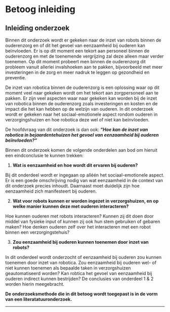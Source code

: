 # Betoog inleiding

## Inleiding onderzoek

Binnen dit onderzoek wordt er gekeken naar de inzet van robots binnen de ouderenzorg en of dit het gevoel van eenzaamheid bij ouderen kan beïnvloeden. Er is op dit moment een tekort aan personeel binnen de ouderenzorg en met de toenemende vergrijzing zal deze alleen maar verder toenemen. Op dit moment probeert men binnen de ouderenzorg dit probleem vanuit allerlei invalshoeken aan te pakken, bijvoorbeeld met meer investeringen in de zorg en meer nadruk te leggen op gezondheid en preventie. 

De inzet van robotica binnen de ouderenzorg is een oplossing waar op dit moment veel naar gekeken wordt om het tekort aan zorgpersoneel aan te pakken. Er zijn veel aspecten waar naar gekeken kan worden bij de inzet van robotica binnen de ouderenzorg zoals investeringen en kosten en de impact die het kan hebben op de welzijn van ouderen. In dit onderzoek wordt er gekeken naar het sociaal-emotionele aspect rondom ouderen in verzorgingshuizen en hoe robotica deze wel of niet kan beïnvloeden.

De hoofdvraag van dit onderzoek is dan ook: ***"Hoe kan de inzet van robotica in bejaardentehuizen het gevoel van eenzaamheid bij ouderen beïnvloeden?"***

Binnen dit onderzoek komen de volgende onderdelen aan bod om hieruit een eindconclusie te kunnen trekken:

1. **Wat is eenzaamheid en hoe wordt dit ervaren bij ouderen?**

Bij dit onderdeel wordt er ingegaan op alléén het sociaal-emotionele aspect. Er is een goede omschrijving nodig van wat eenzaamheid in de context van dit onderzoek precies inhoudt. Daarnaast moet duidelijk zijn hoe eenzaamheid zich manifesteert bij ouderen.

2. **Wat voor robots kunnen er worden ingezet in verzorgshuizen, en op welke manier kunnen deze met ouderen interacteren?**

Hoe kunnen ouderen met robots interacteren? Kunnen zij dit doen door middel van fysieke input of kunnen zij ook hun stem gebruiken of gebaren maken? Hoe denken ouderen zelf over het interacteren met een robot binnen een verzorgingstehuis?

3. **Zou eenzaamheid bij ouderen kunnen toenemen door inzet van robots?**

In dit onderdeel wordt onderzocht of eenzaamheid bij ouderen zou kunnen toenemen door inzet van robotica. Zou eenzaamheid bij ouderen wel- of niet kunnen toenemen als bepaalde taken in verzorgshuizen geautomatiseerd worden? Kan robtica het gevoel van eenzaamheid bij ouderen indirect kunnen bestrijden? De conclusies van onderdeel 1 & 2 worden hierin meegebracht.

**De onderzoeksmethode die in dit betoog wordt toegepast is in de vorm van een literatatuuronderzoek.**

---









